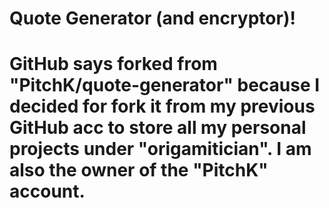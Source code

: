 <h1><strong>Quote Generator (and encryptor)!</strong><h1>
<p>GitHub says forked from "PitchK/quote-generator" because I decided for fork it from my previous GitHub acc to store all my personal projects under "origamitician". I am also the owner of the "PitchK" account.</p>
